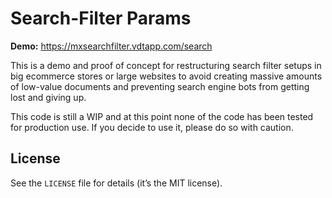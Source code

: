 # Search-Filter Params

**Demo:** https://mxsearchfilter.vdtapp.com/search

This is a demo and proof of concept for restructuring search filter
setups in big ecommerce stores or large websites to avoid creating
massive amounts of low-value documents and preventing search engine
bots from getting lost and giving up.

This code is still a WIP and at this point none of the code has been
tested for production use. If you decide to use it, please do so with
caution.

## License
See the `LICENSE` file for details (it’s the MIT license).
